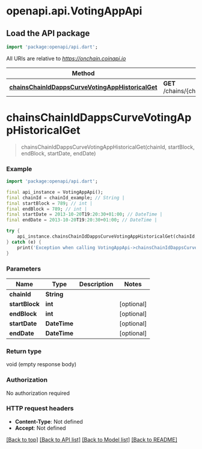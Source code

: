 # openapi.api.VotingAppApi

## Load the API package
```dart
import 'package:openapi/api.dart';
```

All URIs are relative to *https://onchain.coinapi.io*

Method | HTTP request | Description
------------- | ------------- | -------------
[**chainsChainIdDappsCurveVotingAppHistoricalGet**](VotingAppApi.md#chainschainiddappscurvevotingapphistoricalget) | **GET** /chains/{chain_id}/dapps/curve/votingApp/historical | 


# **chainsChainIdDappsCurveVotingAppHistoricalGet**
> chainsChainIdDappsCurveVotingAppHistoricalGet(chainId, startBlock, endBlock, startDate, endDate)



### Example
```dart
import 'package:openapi/api.dart';

final api_instance = VotingAppApi();
final chainId = chainId_example; // String | 
final startBlock = 789; // int | 
final endBlock = 789; // int | 
final startDate = 2013-10-20T19:20:30+01:00; // DateTime | 
final endDate = 2013-10-20T19:20:30+01:00; // DateTime | 

try {
    api_instance.chainsChainIdDappsCurveVotingAppHistoricalGet(chainId, startBlock, endBlock, startDate, endDate);
} catch (e) {
    print('Exception when calling VotingAppApi->chainsChainIdDappsCurveVotingAppHistoricalGet: $e\n');
}
```

### Parameters

Name | Type | Description  | Notes
------------- | ------------- | ------------- | -------------
 **chainId** | **String**|  | 
 **startBlock** | **int**|  | [optional] 
 **endBlock** | **int**|  | [optional] 
 **startDate** | **DateTime**|  | [optional] 
 **endDate** | **DateTime**|  | [optional] 

### Return type

void (empty response body)

### Authorization

No authorization required

### HTTP request headers

 - **Content-Type**: Not defined
 - **Accept**: Not defined

[[Back to top]](#) [[Back to API list]](../README.md#documentation-for-api-endpoints) [[Back to Model list]](../README.md#documentation-for-models) [[Back to README]](../README.md)

